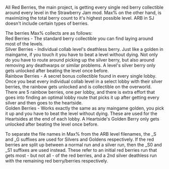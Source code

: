 All Red Berries, the main project, is getting every single red berry collectible around every level in the Strawberry Jam mod.
Max% on the other hand, is maximizing the total berry count to it's highest possible level. ARB in SJ doesn't include certain types of berries.

The berries Max% collects are as follows:
<br>Red Berries - The standard berry collectible you can find laying around most of the levels.
<br>Silver Berries - Individual collab level's deathless berry. Just like a golden in maingame, if you touch it you have to beat a level without dying. Not only do you have to route around picking up the silver berry, but also around removing any deathwarps or similar problems. A level's silver berry only gets unlocked after beating the level once before.
<br>Rainbow Berries - A secret bonus collectible found in every single lobby. Once you beat every individual collab level in a select lobby with their silver berries, the rainbow gets unlocked and is collectible on the overworld. There are 5 rainbow berries, one per lobby, and there is extra effort that goes into finding an optimal lobby route that picks it up after getting every silver and then goes to the heartside.
<br>Golden Berries - Works exactly the same as any maingame golden, you pick it up and you have to beat the level without dying. These are used for the Heartsides at the end of each lobby. A Heartside's Golden Berry only gets unlocked after beating the level once before.

To separate the file names in Max% from the ARB level filenames, the _S and _G suffixes are used for Silvers and Goldens respectively. If the red berries are split up between a normal run and a silver run, then the _S0 and _S1 suffixes are used instead. These refer to an initial red berries run that gets most - but not all - of the red berries, and a 2nd silver deathless run with the remaining red berry/berries respectively.
